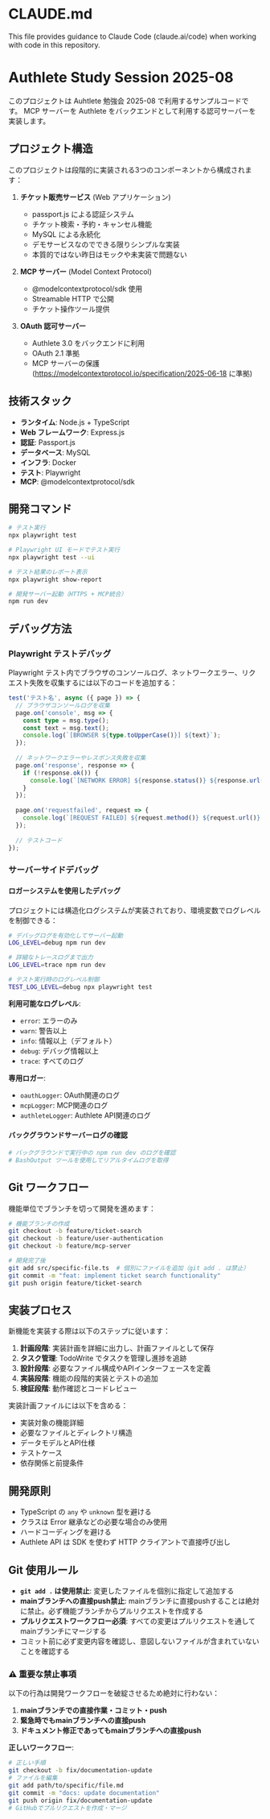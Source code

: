 # CLAUDE.md

This file provides guidance to Claude Code (claude.ai/code) when working with code in this repository.

# Authlete Study Session 2025-08

このプロジェクトは Auhtlete 勉強会 2025-08 で利用するサンプルコードです。
MCP サーバーを Authlete をバックエンドとして利用する認可サーバーを実装します。

## プロジェクト構造

このプロジェクトは段階的に実装される3つのコンポーネントから構成されます：

1. **チケット販売サービス** (Web アプリケーション)
   - passport.js による認証システム
   - チケット検索・予約・キャンセル機能
   - MySQL による永続化
   - デモサービスなのでできる限りシンプルな実装
   - 本質的ではない昨日はモックや未実装で問題ない
   
2. **MCP サーバー** (Model Context Protocol)
   - @modelcontextprotocol/sdk 使用
   - Streamable HTTP で公開
   - チケット操作ツール提供
   
3. **OAuth 認可サーバー**
   - Authlete 3.0 をバックエンドに利用
   - OAuth 2.1 準拠
   - MCP サーバーの保護 (https://modelcontextprotocol.io/specification/2025-06-18 に準拠)

## 技術スタック

- **ランタイム**: Node.js + TypeScript
- **Web フレームワーク**: Express.js
- **認証**: Passport.js
- **データベース**: MySQL
- **インフラ**: Docker
- **テスト**: Playwright
- **MCP**: @modelcontextprotocol/sdk

## 開発コマンド

```bash
# テスト実行
npx playwright test

# Playwright UI モードでテスト実行
npx playwright test --ui

# テスト結果のレポート表示
npx playwright show-report

# 開発サーバー起動（HTTPS + MCP統合）
npm run dev
```

## デバッグ方法

### Playwright テストデバッグ

Playwright テスト内でブラウザのコンソールログ、ネットワークエラー、リクエスト失敗を収集するには以下のコードを追加する：

```typescript
test('テスト名', async ({ page }) => {
  // ブラウザコンソールログを収集
  page.on('console', msg => {
    const type = msg.type();
    const text = msg.text();
    console.log(`[BROWSER ${type.toUpperCase()}] ${text}`);
  });
  
  // ネットワークエラーやレスポンス失敗を収集
  page.on('response', response => {
    if (!response.ok()) {
      console.log(`[NETWORK ERROR] ${response.status()} ${response.url()}`);
    }
  });
  
  page.on('requestfailed', request => {
    console.log(`[REQUEST FAILED] ${request.method()} ${request.url()} - ${request.failure()?.errorText}`);
  });
  
  // テストコード
});
```

### サーバーサイドデバッグ

#### ロガーシステムを使用したデバッグ

プロジェクトには構造化ログシステムが実装されており、環境変数でログレベルを制御できる：

```bash
# デバッグログを有効化してサーバー起動
LOG_LEVEL=debug npm run dev

# 詳細なトレースログまで出力
LOG_LEVEL=trace npm run dev

# テスト実行時のログレベル制御
TEST_LOG_LEVEL=debug npx playwright test
```

**利用可能なログレベル**:
- `error`: エラーのみ
- `warn`: 警告以上
- `info`: 情報以上（デフォルト）
- `debug`: デバッグ情報以上
- `trace`: すべてのログ

**専用ロガー**:
- `oauthLogger`: OAuth関連のログ
- `mcpLogger`: MCP関連のログ  
- `authleteLogger`: Authlete API関連のログ

#### バックグラウンドサーバーログの確認

```bash
# バックグラウンドで実行中の npm run dev のログを確認
# BashOutput ツールを使用してリアルタイムログを取得
```

## Git ワークフロー

機能単位でブランチを切って開発を進めます：

```bash
# 機能ブランチの作成
git checkout -b feature/ticket-search
git checkout -b feature/user-authentication
git checkout -b feature/mcp-server

# 開発完了後
git add src/specific-file.ts  # 個別にファイルを追加（git add . は禁止）
git commit -m "feat: implement ticket search functionality"
git push origin feature/ticket-search
```

## 実装プロセス

新機能を実装する際は以下のステップに従います：

1. **計画段階**: 実装計画を詳細に出力し、計画ファイルとして保存
2. **タスク管理**: TodoWrite でタスクを管理し進捗を追跡
3. **設計段階**: 必要なファイル構成やAPIインターフェースを定義
4. **実装段階**: 機能の段階的実装とテストの追加
5. **検証段階**: 動作確認とコードレビュー

実装計画ファイルには以下を含める：
- 実装対象の機能詳細
- 必要なファイルとディレクトリ構造
- データモデルとAPI仕様
- テストケース
- 依存関係と前提条件

## 開発原則

- TypeScript の `any` や `unknown` 型を避ける
- クラスは Error 継承などの必要な場合のみ使用
- ハードコーディングを避ける
- Authlete API は SDK を使わず HTTP クライアントで直接呼び出し

## Git 使用ルール

- **`git add .` は使用禁止**: 変更したファイルを個別に指定して追加する
- **mainブランチへの直接push禁止**: mainブランチに直接pushすることは絶対に禁止。必ず機能ブランチからプルリクエストを作成する
- **プルリクエストワークフロー必須**: すべての変更はプルリクエストを通してmainブランチにマージする
- コミット前に必ず変更内容を確認し、意図しないファイルが含まれていないことを確認する

### ⚠️ 重要な禁止事項

以下の行為は開発ワークフローを破綻させるため絶対に行わない：

1. **mainブランチでの直接作業・コミット・push**
2. **緊急時でもmainブランチへの直接push**
3. **ドキュメント修正であってもmainブランチへの直接push**

**正しいワークフロー**:
```bash
# 正しい手順
git checkout -b fix/documentation-update
# ファイルを編集
git add path/to/specific/file.md
git commit -m "docs: update documentation"
git push origin fix/documentation-update
# GitHubでプルリクエストを作成・マージ
```
